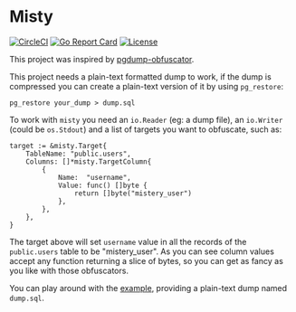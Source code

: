 # Misty
[![CircleCI](https://circleci.com/gh/rentziass/misty/tree/master.svg?style=shield)](https://circleci.com/gh/rentziass/misty/tree/master)
[![Go Report Card](https://goreportcard.com/badge/gojp/goreportcard)](https://goreportcard.com/report/rentziass/misty) 
[![License](https://img.shields.io/badge/License-MIT-blue.svg)](/LICENSE) 

This project was inspired by [pgdump-obfuscator](https://github.com/ostrovok-team/pgdump-obfuscator).

This project needs a plain-text formatted dump to work, if the dump is
compressed you can create a plain-text version of it by using `pg_restore`:
```
pg_restore your_dump > dump.sql
```

To work with `misty` you need an `io.Reader` (eg: a dump file),
an `io.Writer` (could be `os.Stdout`) and a list
of targets you want to obfuscate, such as:
```golang
target := &misty.Target{
    TableName: "public.users",
    Columns: []*misty.TargetColumn{
        {
            Name:  "username",
            Value: func() []byte {
                return []byte("mistery_user")
            },
        },
    },
}
```

The target above will set `username` value in all the records of
the `public.users` table to be "mistery_user". As you can see column values
accept any function returning a slice of bytes, so you can get as fancy
as you like with those obfuscators.

You can play around with the [example](/example/main.go), providing a plain-text dump
named `dump.sql`.
